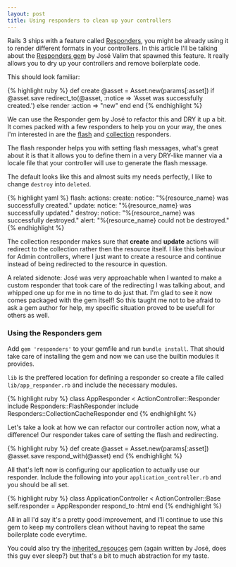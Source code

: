 ```yaml
---
layout: post
title: Using responders to clean up your controllers
---
```


Rails 3 ships with a feature called [Responders][], you might be already using
it to render different formats in your controllers. In this article I'll be
talking about the [Responders gem][] by José Valim that spawned this feature.
It really allows you to dry up your controllers and remove boilerplate code.

[Responders]: http://railsapi.com/doc/rails-v3.0.0/classes/ActionController/Responder.html
[Responders gem]: http://github.com/plataformatec/responders

This should look familiar:

{% highlight ruby %}
def create
  @asset = Asset.new(params[:asset])
  if @asset.save
    redirect_to(@asset, :notice => 'Asset was successfully created.')
  else
    render :action => "new"
  end
end
{% endhighlight %}

We can use the Responder gem by José to refactor this and DRY it up a bit. It
comes packed with a few responders to help you on your way, the ones I'm
interested in are the [flash][] and [collection][] responders.

[flash]: http://github.com/plataformatec/responders/blob/master/lib/responders/flash_responder.rb
[collection]: http://github.com/plataformatec/responders/blob/master/lib/responders/collection_responder.rb

The flash responder helps you with setting flash messages, what's great about
it is that it allows you to define them in a very DRY-like manner via a locale
file that your controller will use to generate the flash message.

The default looks like this and almost suits my needs perfectly, I like to
change `destroy` into `deleted`.

{% highlight yaml %}
 flash:
    actions:
      create:
        notice: "%{resource_name} was successfully created."
      update:
        notice: "%{resource_name} was successfully updated."
      destroy:
        notice: "%{resource_name} was successfully destroyed."
        alert: "%{resource_name} could not be destroyed."
{% endhighlight %}

The collection responder makes sure that __create__ and __update__ actions
will redirect to the collection rather then the resource itself. I like this
behaviour for Admin controllers, where I just want to create a resource and
continue instead of being redirected to the resource in question.

A related sidenote: José was very approachable when I wanted to make a custom
responder that took care of the redirecting I was talking about, and whipped
one up for me in no time to do just that. I'm glad to see it now comes packaged
with the gem itself! So this taught me not to be afraid to ask a gem author for
help, my specific situation proved to be usefull for others as well.

### Using the Responders gem

Add `gem 'responders'` to your gemfile and run `bundle install`. That should
take care of installing the gem and now we can use the builtin modules it
provides.

`lib` is the preffered location for defining a responder so create a file
called `lib/app_responder.rb` and include the necessary modules.

{% highlight ruby %}
 class AppResponder < ActionController::Responder
    include Responders::FlashResponder
    include Responders::CollectionCacheResponder
  end
{% endhighlight %}

Let's take a look at how we can refactor our controller action now, what a
difference! Our responder takes care of setting the flash and redirecting.

{% highlight ruby %}
def create
  @asset = Asset.new(params[:asset])
  @asset.save
  respond_with(@asset)
end
{% endhighlight %}

All that's left now is configuring our application to actually use our
responder.  Include the following into your `application_controller.rb` and you
should be all set.

{% highlight ruby %}
class ApplicationController < ActionController::Base
  self.responder = AppResponder
  respond_to :html
end
{% endhighlight %}

All in all I'd say it's a pretty good improvement, and I'll continue to use
this gem to keep my controllers clean without having to repeat the same
boilerplate code everytime.

You could also try the [inherited_resouces][] gem (again written by José, does
this guy ever sleep?) but that's a bit to much abstraction for my taste.

[inherited_resouces]: http://github.com/Josévalim/inherited_resources
